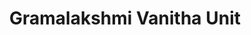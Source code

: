 ---
title: "Gramalakshmi Vanitha Unit"
url: /chakkarakal/gramalakshmi-vanitha-unit/
shop: Betten
---
